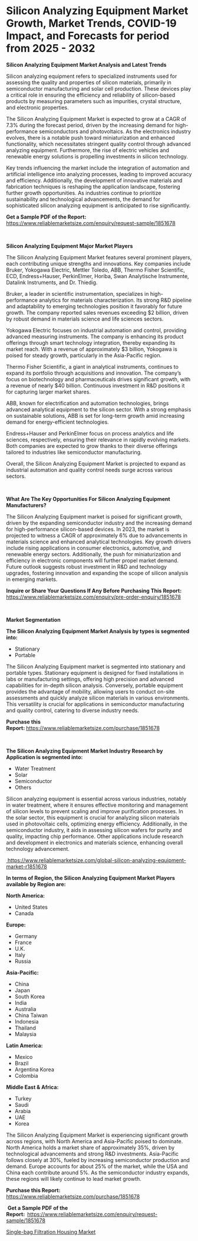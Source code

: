 <p><h1>Silicon Analyzing Equipment Market Growth, Market Trends, COVID-19 Impact, and Forecasts for period from 2025 - 2032</h1></p><p><strong>Silicon Analyzing Equipment Market Analysis and Latest Trends</strong></p>
<p><p>Silicon analyzing equipment refers to specialized instruments used for assessing the quality and properties of silicon materials, primarily in semiconductor manufacturing and solar cell production. These devices play a critical role in ensuring the efficiency and reliability of silicon-based products by measuring parameters such as impurities, crystal structure, and electronic properties.</p><p>The Silicon Analyzing Equipment Market is expected to grow at a CAGR of 7.3% during the forecast period, driven by the increasing demand for high-performance semiconductors and photovoltaics. As the electronics industry evolves, there is a notable push toward miniaturization and enhanced functionality, which necessitates stringent quality control through advanced analyzing equipment. Furthermore, the rise of electric vehicles and renewable energy solutions is propelling investments in silicon technology.</p><p>Key trends influencing the market include the integration of automation and artificial intelligence into analyzing processes, leading to improved accuracy and efficiency. Additionally, the development of innovative materials and fabrication techniques is reshaping the application landscape, fostering further growth opportunities. As industries continue to prioritize sustainability and technological advancements, the demand for sophisticated silicon analyzing equipment is anticipated to rise significantly.</p></p>
<p><strong>Get a Sample PDF of the Report:&nbsp;</strong> <a href="https://www.reliablemarketsize.com/enquiry/request-sample/1851678?utm_campaign=2015&utm_medium=2&utm_source=Github&utm_content=ia&utm_term=07012025&utm_id=silicon-analyzing-equipment">https://www.reliablemarketsize.com/enquiry/request-sample/1851678</a></p>
<p>&nbsp;</p>
<p><strong>Silicon Analyzing Equipment Major Market Players</strong></p>
<p><p>The Silicon Analyzing Equipment Market features several prominent players, each contributing unique strengths and innovations. Key companies include Bruker, Yokogawa Electric, Mettler Toledo, ABB, Thermo Fisher Scientific, ECD, Endress+Hauser, PerkinElmer, Horiba, Swan Analytische Instrumente, Datalink Instruments, and Dr. Thiedig.</p><p>Bruker, a leader in scientific instrumentation, specializes in high-performance analytics for materials characterization. Its strong R&D pipeline and adaptability to emerging technologies position it favorably for future growth. The company reported sales revenues exceeding $2 billion, driven by robust demand in materials science and life sciences sectors.</p><p>Yokogawa Electric focuses on industrial automation and control, providing advanced measuring instruments. The company is enhancing its product offerings through smart technology integration, thereby expanding its market reach. With a revenue of approximately $3 billion, Yokogawa is poised for steady growth, particularly in the Asia-Pacific region.</p><p>Thermo Fisher Scientific, a giant in analytical instruments, continues to expand its portfolio through acquisitions and innovation. The company’s focus on biotechnology and pharmaceuticals drives significant growth, with a revenue of nearly $40 billion. Continuous investment in R&D positions it for capturing larger market shares.</p><p>ABB, known for electrification and automation technologies, brings advanced analytical equipment to the silicon sector. With a strong emphasis on sustainable solutions, ABB is set for long-term growth amid increasing demand for energy-efficient technologies.</p><p>Endress+Hauser and PerkinElmer focus on process analytics and life sciences, respectively, ensuring their relevance in rapidly evolving markets. Both companies are expected to grow thanks to their diverse offerings tailored to industries like semiconductor manufacturing.</p><p>Overall, the Silicon Analyzing Equipment Market is projected to expand as industrial automation and quality control needs surge across various sectors.</p></p>
<p>&nbsp;</p>
<p><strong>What Are The Key Opportunities For Silicon Analyzing Equipment Manufacturers?</strong></p>
<p><p>The Silicon Analyzing Equipment market is poised for significant growth, driven by the expanding semiconductor industry and the increasing demand for high-performance silicon-based devices. In 2023, the market is projected to witness a CAGR of approximately 6% due to advancements in materials science and enhanced analytical technologies. Key growth drivers include rising applications in consumer electronics, automotive, and renewable energy sectors. Additionally, the push for miniaturization and efficiency in electronic components will further propel market demand. Future outlook suggests robust investment in R&D and technology upgrades, fostering innovation and expanding the scope of silicon analysis in emerging markets.</p></p>
<p><strong>Inquire or Share Your Questions If Any Before Purchasing This Report:</strong> <a href="https://www.reliablemarketsize.com/enquiry/pre-order-enquiry/1851678?utm_campaign=2015&utm_medium=2&utm_source=Github&utm_content=ia&utm_term=07012025&utm_id=silicon-analyzing-equipment">https://www.reliablemarketsize.com/enquiry/pre-order-enquiry/1851678</a></p>
<p>&nbsp;</p>
<p><strong>Market Segmentation</strong></p>
<p><strong>The Silicon Analyzing Equipment Market Analysis by types is segmented into:</strong></p>
<p><ul><li>Stationary</li><li>Portable</li></ul></p>
<p><p>The Silicon Analyzing Equipment market is segmented into stationary and portable types. Stationary equipment is designed for fixed installations in labs or manufacturing settings, offering high precision and advanced capabilities for in-depth silicon analysis. Conversely, portable equipment provides the advantage of mobility, allowing users to conduct on-site assessments and quickly analyze silicon materials in various environments. This versatility is crucial for applications in semiconductor manufacturing and quality control, catering to diverse industry needs.</p></p>
<p><strong>Purchase this Report:&nbsp;</strong><a href="https://www.reliablemarketsize.com/purchase/1851678?utm_campaign=2015&utm_medium=2&utm_source=Github&utm_content=ia&utm_term=07012025&utm_id=silicon-analyzing-equipment">https://www.reliablemarketsize.com/purchase/1851678</a></p>
<p>&nbsp;</p>
<p><strong>The Silicon Analyzing Equipment Market Industry Research by Application is segmented into:</strong></p>
<p><ul><li>Water Treatment</li><li>Solar</li><li>Semiconductor</li><li>Others</li></ul></p>
<p><p>Silicon analyzing equipment is essential across various industries, notably in water treatment, where it ensures effective monitoring and management of silicon levels to prevent scaling and improve purification processes. In the solar sector, this equipment is crucial for analyzing silicon materials used in photovoltaic cells, optimizing energy efficiency. Additionally, in the semiconductor industry, it aids in assessing silicon wafers for purity and quality, impacting chip performance. Other applications include research and development in electronics and materials science, enhancing overall technology advancement.</p></p>
<p><a href="https://www.reliablemarketsize.com/global-silicon-analyzing-equipment-market-r1851678?utm_campaign=2015&utm_medium=2&utm_source=Github&utm_content=ia&utm_term=07012025&utm_id=silicon-analyzing-equipment">&nbsp;https://www.reliablemarketsize.com/global-silicon-analyzing-equipment-market-r1851678</a></p>
<p><strong>In terms of Region, the Silicon Analyzing Equipment Market Players available by Region are:</strong></p>
<p>
    <p> <strong> North America: </strong>
        <ul>
            <li>United States</li>
            <li>Canada</li>
        </ul>
        </p> 
    <p> <strong> Europe: </strong>
        <ul>
            <li>Germany</li>
            <li>France</li>
            <li>U.K.</li>
            <li>Italy</li>
            <li>Russia</li>
        </ul>
        </p> 
    <p> <strong> Asia-Pacific: </strong>
        <ul>
            <li>China</li>
            <li>Japan</li>
            <li>South Korea</li>
            <li>India</li>
            <li>Australia</li>
            <li>China Taiwan</li>
            <li>Indonesia</li>
            <li>Thailand</li>
            <li>Malaysia</li>
        </ul>
        </p> 
    <p> <strong> Latin America: </strong>
        <ul>
            <li>Mexico</li>
            <li>Brazil</li>
            <li>Argentina Korea</li>
            <li>Colombia</li>
        </ul>
        </p> 
    <p> <strong> Middle East & Africa: </strong>
        <ul>
            <li>Turkey</li>
            <li>Saudi</li>
            <li>Arabia</li>
            <li>UAE</li>
            <li>Korea</li>
        </ul>
    </p>
    </p>
<p><p>The Silicon Analyzing Equipment Market is experiencing significant growth across regions, with North America and Asia-Pacific poised to dominate. North America holds a market share of approximately 35%, driven by technological advancements and strong R&D investments. Asia-Pacific follows closely at 30%, fueled by increasing semiconductor production and demand. Europe accounts for about 25% of the market, while the USA and China each contribute around 5%. As the semiconductor industry expands, these regions will likely continue to lead market growth.</p></p>
<p><strong>Purchase this Report: </strong><a href="https://www.reliablemarketsize.com/purchase/1851678?utm_campaign=2015&utm_medium=2&utm_source=Github&utm_content=ia&utm_term=07012025&utm_id=silicon-analyzing-equipment">https://www.reliablemarketsize.com/purchase/1851678</a></p>
<p>&nbsp;<strong>Get a Sample PDF of the Report:&nbsp;&nbsp;</strong><a href="https://www.reliablemarketsize.com/enquiry/request-sample/1851678?utm_campaign=2015&utm_medium=2&utm_source=Github&utm_content=ia&utm_term=07012025&utm_id=silicon-analyzing-equipment">https://www.reliablemarketsize.com/enquiry/request-sample/1851678</a></p>
<p><strong></strong></p>
<p><p><a href="https://github.com/santosh758595/Market-Research-Report-List-6/blob/main/single-bag-filtration-housing-market.md?utm_campaign=2015&utm_medium=2&utm_source=Github&utm_content=ia&utm_term=07012025&utm_id=silicon-analyzing-equipment">Single-bag Filtration Housing Market</a></p></p>